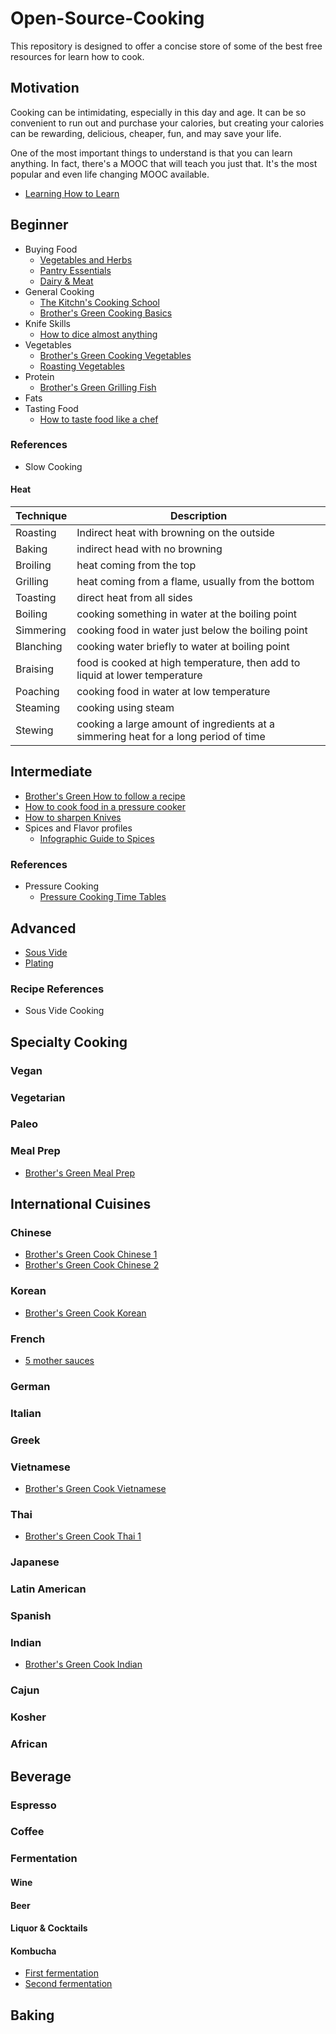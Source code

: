 # Open-Source-Cooking

This repository is designed to offer a concise store of some of the best free
resources for learn how to cook.

## Motivation

Cooking can be intimidating, especially in this day and age. It can be so
convenient to run out and purchase your calories, but creating your calories can
be rewarding, delicious, cheaper, fun, and may save your life.

One of the most important things to understand is that you can learn anything.
In fact, there's a MOOC that will teach you just that. It's the most popular and
even life changing MOOC available. 

- [Learning How to Learn](https://www.coursera.org/learn/learning-how-to-learn)

## Beginner

- Buying Food
  - [Vegetables and Herbs](https://www.youtube.com/watch?v=yDTH-wQjQ2s)
  - [Pantry Essentials](https://www.youtube.com/watch?v=bITUXDFbJ88)
  - [Dairy & Meat](https://www.youtube.com/watch?v=VhOgUmQSb6k)
- General Cooking
  - [The Kitchn's Cooking
  School](http://www.thekitchn.com/collection/cooking-school-373)
  - [Brother's Green Cooking Basics](https://www.youtube.com/watch?v=Jj1fhYZJjek)
- Knife Skills
  - [How to dice almost
      anything](http://www.thekitchn.com/how-to-dice-almost-anything-234653)
- Vegetables
  - [Brother's Green Cooking
      Vegetables](https://www.youtube.com/watch?v=zu8FS3-MIAs)
  - [Roasting
      Vegetables](http://www.thekitchn.com/how-to-roast-any-vegetable-101221)
- Protein
  - [Brother's Green Grilling Fish](https://www.youtube.com/watch?v=cdb1kcOLzmI)
- Fats
- Tasting Food
  - [How to taste food like a
      chef](http://www.huffingtonpost.com/tim-ferriss/5-tricks-for-tasting-food_b_2599640.html)

### References

- Slow Cooking

#### Heat

| Technique | Description |
| --- | --- |
| Roasting | Indirect heat with browning on the outside | 
| Baking | indirect head with no browning |
| Broiling | heat coming from the top
| Grilling | heat coming from a flame, usually from the bottom |
| Toasting | direct heat from all sides |
| Boiling | cooking something in water at the boiling point |
| Simmering | cooking food in water just below the boiling point |
| Blanching | cooking water briefly to water at boiling point |
| Braising | food is cooked at high temperature, then add to liquid at lower temperature |
| Poaching | cooking food in water at low temperature |
| Steaming | cooking using steam |
| Stewing | cooking a large amount of ingredients at a simmering heat for a long period of time |

## Intermediate

- [Brother's Green How to follow a
  recipe](https://www.youtube.com/watch?v=jTFr_efSjCk)
- [How to cook food in a pressure
  cooker](http://www.hippressurecooking.com/learn-to-pressure-cook/)
- [How to sharpen Knives](https://www.chefsteps.com/classes/knife-sharpening)
- Spices and Flavor profiles
  - [Infographic Guide to
      Spices](http://www.cooksmarts.com/articles/ultimate-infographic-guide-spices/)

### References

- Pressure Cooking
  - [Pressure Cooking Time
      Tables](http://www.hippressurecooking.com/pressure-cooking-times/)


## Advanced

- [Sous Vide](https://www.chefsteps.com/classes/cooking-sous-vide-getting-started)
- [Plating](https://www.chefsteps.com/classes/design-a-dish)

### Recipe References

- Sous Vide Cooking

## Specialty Cooking

### Vegan

### Vegetarian

### Paleo

### Meal Prep

- [Brother's Green Meal Prep](https://www.youtube.com/watch?v=G-2YVb_nPPM)

## International Cuisines

### Chinese

- [Brother's Green Cook Chinese 1](https://www.youtube.com/watch?v=J3tCBVTgzLg)
- [Brother's Green Cook Chinese 2](https://www.youtube.com/watch?v=lxXN4JOX4ak)

### Korean

- [Brother's Green Cook Korean](https://www.youtube.com/watch?v=WQ6A9Ga-Zyk)

### French

- [5 mother
  sauces](https://food52.com/blog/12209-the-five-mother-sauces-every-cook-should-know)

### German

### Italian

### Greek

### Vietnamese

- [Brother's Green Cook Vietnamese](https://www.youtube.com/watch?v=yCtzW-Y-E5Q)

### Thai

- [Brother's Green Cook Thai 1](https://www.youtube.com/watch?v=tFfnnpyVEbc)

### Japanese

### Latin American

### Spanish

### Indian

- [Brother's Green Cook Indian](https://www.youtube.com/watch?v=0gCZ0ilKsA8)

### Cajun

### Kosher

### African

## Beverage

### Espresso

### Coffee

### Fermentation

#### Wine

#### Beer

#### Liquor & Cocktails

#### Kombucha

- [First fermentation](https://www.youtube.com/watch?v=D3Axb37lMWI)
- [Second fermentation](https://www.youtube.com/watch?v=9VrfDb9uhOQ)

## Baking
